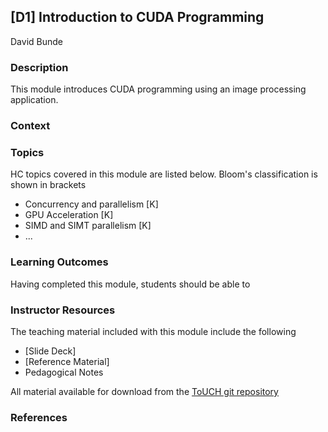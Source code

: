 ## [D1] Introduction to CUDA Programming
David Bunde 

### Description

This module introduces CUDA programming using an image processing application. 


### Context


### Topics

HC topics covered in this module are listed below. Bloom's classification is shown in brackets

  * Concurrency and parallelism [K]
  * GPU Acceleration [K]
  * SIMD and SIMT parallelism [K]
  * ...

### Learning Outcomes

Having completed this module, students should be able to 


### Instructor Resources

The teaching material included with this module include the following

  * [Slide Deck]
  * [Reference Material]
  * Pedagogical Notes 

All material available for download from the [ToUCH git repository](https://github.com/TeachingUndergradsCHC/modules.git)  


### References 


